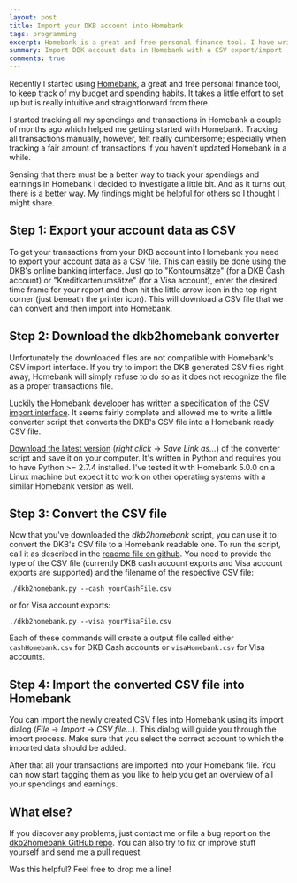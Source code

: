 ```yaml
---
layout: post
title: Import your DKB account into Homebank
tags: programming
excerpt: Homebank is a great and free personal finance tool. I have written a small converter that allows you to import account data from DKB accounts.
summary: Import DBK account data in Homebank with a CSV export/import
comments: true
---
```


Recently I started using [Homebank](http://homebank.free.fr/), a great and free personal finance
tool, to keep track of my budget and spending habits. It takes a little effort to set up but is
really intuitive and straightforward from there.

I started tracking all my spendings and transactions in Homebank a couple of months ago which helped
me getting started with Homebank. Tracking all transactions manually, however, felt really
cumbersome; especially when tracking a fair amount of transactions if you haven't updated
Homebank in a while. 

Sensing that there must be a better way to track your spendings and earnings in Homebank I decided
to investigate a little bit. And as it turns out, there is a better way. My findings might be
helpful for others so I thought I might share.

## Step 1: Export your account data as CSV
To get your transactions from your DKB account into Homebank you need to export your account data as
a CSV file. This can easily be done using the DKB's online banking interface. Just go to
"Kontoumsätze" (for a DKB Cash account) or "Kreditkartenumsätze" (for a Visa account), enter the
desired time frame for your report and then hit the little arrow icon in the top right corner (just 
beneath the printer icon). This will download a CSV file that we can convert and then import into
Homebank.

## Step 2: Download the dkb2homebank converter
Unfortunately the downloaded files are not compatible with Homebank's CSV import interface. If you
try to import the DKB generated CSV files right away, Homebank will simply refuse to do so as it
does not recognize the file as a proper transactions file.

Luckily the Homebank developer has written a [specification of the CSV import
interface](http://homebank.free.fr/help/misc-csvformat.html#txn). It seems
fairly complete and allowed me to write a little converter script that converts the DKB's CSV file
into a Homebank ready CSV file.

[Download the latest version](https://raw.githubusercontent.com/hamvocke/dkb2homebank/master/dkb2homebank.py) 
(_right click_ -> _Save Link as..._) of the converter script and save it on your computer.
It's written in Python and requires you to have Python >= 2.7.4 installed. I've tested it with
Homebank 5.0.0 on a Linux machine but expect it to work on other operating systems with a similar
Homebank version as well.

## Step 3: Convert the CSV file
Now that you've downloaded the _dkb2homebank_ script, you can use it to convert the DKB's CSV file
to a Homebank readable one. To run the script, call it as described in the [readme file on
github](https://github.com/hamvocke/dkb2homebank). You need to provide the type of the CSV file
(currently DKB cash account exports and Visa account exports are supported) and the filename of the
respective CSV file:

    ./dkb2homebank.py --cash yourCashFile.csv

or for Visa account exports:

    ./dkb2homebank.py --visa yourVisaFile.csv

Each of these commands will create a output file called either `cashHomebank.csv` for DKB Cash
accounts or `visaHomebank.csv` for Visa accounts.

## Step 4: Import the converted CSV file into Homebank
You can import the newly created CSV files into Homebank using its import dialog (_File_ ->
_Import_ -> _CSV file..._). This dialog will guide you through the import process. Make sure that
you select the correct account to which the imported data should be added.

After that all your transactions are imported into your Homebank file. You can now start tagging
them as you like to help you get an overview of all your spendings and earnings.

## What else?
If you discover any problems, just contact me or file a bug report on the
[dkb2homebank GitHub repo](https://github.com/hamvocke/dkb2homebank). You can also try to fix or
improve stuff yourself and send me a pull request.

Was this helpful? Feel free to drop me a line!

